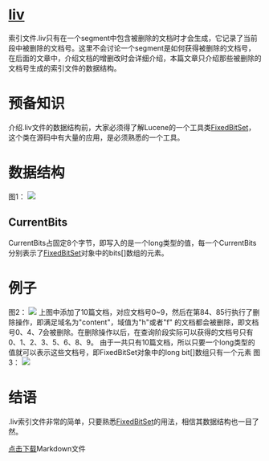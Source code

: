 # [liv](https://www.amazingkoala.com.cn/Lucene/suoyinwenjian/)
索引文件.liv只有在一个segment中包含被删除的文档时才会生成，它记录了当前段中被删除的文档号。这里不会讨论一个segment是如何获得被删除的文档号，在后面的文章中，介绍文档的增删改时会详细介绍，本篇文章只介绍那些被删除的文档号生成的索引文件的数据结构。
# 预备知识
介绍.liv文件的数据结构前，大家必须得了解Lucene的一个工具类[FixedBitSet](https://www.amazingkoala.com.cn/Lucene/gongjulei/2019/0404/45.html)，这个类在源码中有大量的应用，是必须熟悉的一个工具。
# 数据结构
图1：
<img src="http://www.amazingkoala.com.cn/uploads/lucene/索引文件/liv/1.png">
## CurrentBits
CurrentBits占固定8个字节，即写入的是一个long类型的值，每一个CurrentBits分别表示了[FixedBitSet](https://www.amazingkoala.com.cn/Lucene/gongjulei/2019/0404/45.html)对象中的bits[]数组的元素。
# 例子
图2：
<img src="http://www.amazingkoala.com.cn/uploads/lucene/索引文件/liv/2.png">
上图中添加了10篇文档，对应文档号0~9，然后在第84、85行执行了删除操作，即满足域名为"content"，域值为"h"或者"f"  的文档都会被删除，即文档号0、4、7会被删除。在删除操作以后，在查询阶段实际可以获得的文档号只有0、1、2、3、5、6、8、9。
由于一共只有10篇文档，所以只要一个long类型的值就可以表示这些文档号，即FixedBitSet对象中的long bit[]数组只有一个元素
图3：
<img src="http://www.amazingkoala.com.cn/uploads/lucene/索引文件/liv/3.png">

# 结语
.liv索引文件非常的简单，只要熟悉[FixedBitSet](https://www.amazingkoala.com.cn/Lucene/gongjulei/2019/0404/45.html)的用法，相信其数据结构也一目了然。

[点击下载](http://www.amazingkoala.com.cn/attachment/Lucene/%E7%B4%A2%E5%BC%95%E6%96%87%E4%BB%B6/liv.zip)Markdown文件
